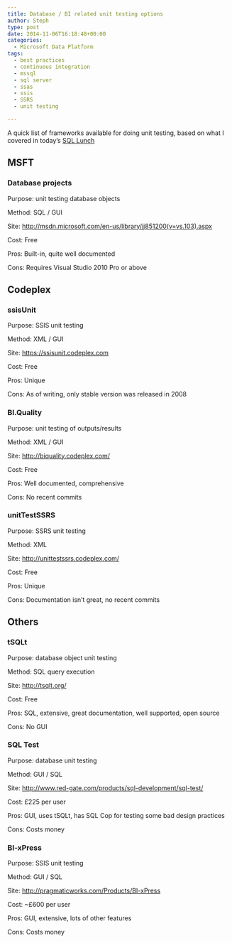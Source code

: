 ```yaml
---
title: Database / BI related unit testing options
author: Steph
type: post
date: 2014-11-06T16:18:48+00:00
categories:
  - Microsoft Data Platform
tags:
  - best practices
  - continuous integration
  - mssql
  - sql server
  - ssas
  - ssis
  - SSRS
  - unit testing

---
```

A quick list of frameworks available for doing unit testing, based on what I covered in today&#8217;s [SQL Lunch][1]

## MSFT

### Database projects

Purpose: unit testing database objects
  
Method: SQL / GUI
  
Site: <http://msdn.microsoft.com/en-us/library/jj851200(v=vs.103).aspx>
  
Cost: Free
  
Pros: Built-in, quite well documented
  
Cons: Requires Visual Studio 2010 Pro or above

## Codeplex

### ssisUnit

Purpose: SSIS unit testing
  
Method: XML / GUI
  
Site: <https://ssisunit.codeplex.com>
  
Cost: Free
  
Pros: Unique
  
Cons: As of writing, only stable version was released in 2008

### BI.Quality

Purpose: unit testing of outputs/results
  
Method: XML / GUI
  
Site: <a href="http://biquality.codeplex.com/" target=_blank>http://biquality.codeplex.com/</a>
  
Cost: Free
  
Pros: Well documented, comprehensive
  
Cons: No recent commits

### unitTestSSRS

Purpose: SSRS unit testing
  
Method: XML
  
Site: <http://unittestssrs.codeplex.com/>
  
Cost: Free
  
Pros: Unique
  
Cons: Documentation isn&#8217;t great, no recent commits

## Others

### tSQLt

Purpose: database object unit testing
  
Method: SQL query execution
  
Site: <http://tsqlt.org/>
  
Cost: Free
  
Pros: SQL, extensive, great documentation, well supported, open source
  
Cons: No GUI

### SQL Test

Purpose: database unit testing
  
Method: GUI / SQL
  
Site: <http://www.red-gate.com/products/sql-development/sql-test/>
  
Cost: £225 per user
  
Pros: GUI, uses tSQLt, has SQL Cop for testing some bad design practices
  
Cons: Costs money

### BI-xPress

Purpose: SSIS unit testing
  
Method: GUI / SQL
  
Site: <http://pragmaticworks.com/Products/BI-xPress>
  
Cost: ~£600 per user
  
Pros: GUI, extensive, lots of other features
  
Cons: Costs money

 [1]: http://www.meetup.com/Cardiff-SQL-Server-User-Group/